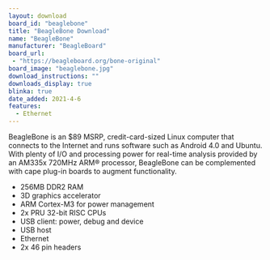 ```yaml
---
layout: download
board_id: "beaglebone"
title: "BeagleBone Download"
name: "BeagleBone"
manufacturer: "BeagleBoard"
board_url:
 - "https://beagleboard.org/bone-original"
board_image: "beaglebone.jpg"
download_instructions: ""
downloads_display: true
blinka: true
date_added: 2021-4-6
features:
  - Ethernet
---
```


BeagleBone is an $89 MSRP, credit-card-sized Linux computer that connects to the Internet and runs software such as Android 4.0 and Ubuntu. With plenty of I/O and processing power for real-time analysis provided by an AM335x 720MHz ARM® processor, BeagleBone can be complemented with cape plug-in boards to augment functionality.

- 256MB DDR2 RAM
- 3D graphics accelerator
- ARM Cortex-M3 for power management
- 2x PRU 32-bit RISC CPUs
- USB client: power, debug and device
- USB host
- Ethernet
- 2x 46 pin headers
